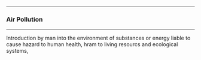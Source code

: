 
------
### Air Pollution
-----

<span>
Introduction by man  into the environment of substances or energy liable to cause hazard to human health, 
hram to living resourcs and ecological systems,

</span>
